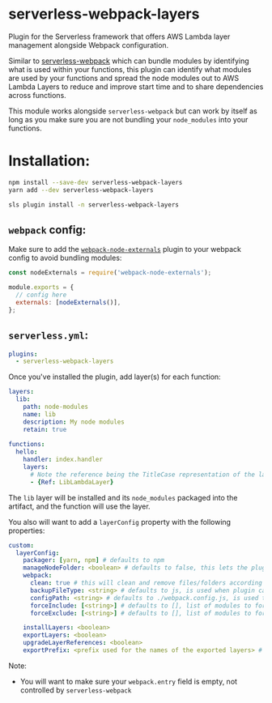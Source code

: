 # serverless-webpack-layers
<!-- 
[![NPM version](https://img.shields.io/npm/v/serverless-plugin-layer-manager.svg)](https://www.npmjs.com/package/serverless-plugin-layer-manager)
[![Build Status](https://travis-ci.com/henhal/serverless-plugin-layer-manager.svg?branch=master)](https://travis-ci.com/henhal/serverless-plugin-layer-manager) -->

Plugin for the Serverless framework that offers AWS Lambda layer management alongside Webpack configuration.

Similar to [serverless-webpack](https://github.com/serverless-heaven/serverless-webpack) which can bundle modules by identifying what is used within your functions, this plugin can identify what modules are used by your functions and spread the node modules out to AWS Lambda Layers to reduce and improve start time and to share dependencies across functions.

This module works alongside `serverless-webpack` but can work by itself as long as you make sure you are not bundling your `node_modules` into your functions.

# Installation:

```sh
npm install --save-dev serverless-webpack-layers
yarn add --dev serverless-webpack-layers

sls plugin install -n serverless-webpack-layers
```

## `webpack` config:

Make sure to add the [`webpack-node-externals`](https://www.npmjs.com/package/webpack-node-externals) plugin to your webpack config to avoid bundling modules:
```js
const nodeExternals = require('webpack-node-externals');

module.exports = {
  // config here
  externals: [nodeExternals()],
};
```

## `serverless.yml`:

```yml
plugins:
  - serverless-webpack-layers
```

Once you've installed the plugin, add layer(s) for each function:

```yml
layers:
  lib:
    path: node-modules
    name: lib
    description: My node modules
    retain: true
    
functions:
  hello:
    handler: index.handler
    layers:
      # Note the reference being the TitleCase representation of the layer id followed by "LambdaLayer"
      - {Ref: LibLambdaLayer}
```

The `lib` layer will be installed and its `node_modules` packaged into the artifact, and the function will use the layer.

You also will want to add a `layerConfig` property with the following properties:

```yml
custom:
  layerConfig:
    packager: [yarn, npm] # defaults to npm
    manageNodeFolder: <boolean> # defaults to false, this lets the plugin control the existence of the layer's nodejs folder
    webpack:
      clean: true # this will clean and remove files/folders according to package.exclude
      backupFileType: <string> # defaults to js, is used when plugin cannot determine which file is the function handler
      configPath: <string> # defaults to ./webpack.config.js, is used to denote the path of your webpack config
      forceInclude: [<string>] # defaults to [], list of modules to force include
      forceExclude: [<string>] # defaults to [], list of modules to force exclude

    installLayers: <boolean>
    exportLayers: <boolean>
    upgradeLayerReferences: <boolean>
    exportPrefix: <prefix used for the names of the exported layers> # defaults to '${AWS:StackName}-'.
```

Note:

- You will want to make sure your `webpack.entry` field is empty, not controlled by `serverless-webpack`
